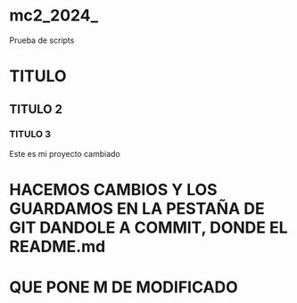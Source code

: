 # mc2_2024_
Prueba de scripts

# TITULO
## TITULO 2
### TITULO 3

Este es mi proyecto cambiado

# HACEMOS CAMBIOS Y LOS GUARDAMOS EN LA PESTAÑA DE GIT DANDOLE A COMMIT, DONDE EL README.md
# QUE PONE M DE MODIFICADO
